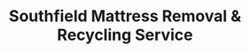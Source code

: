 ---
layout: location.njk
title: "Southfield Mattress Removal & Recycling Service"
description: "Southfield mattress recycling with 1M+ mattresses recycled nationwide. Next-day pickup  100% recycling guaranteed. Serving Detroit's business district with apartment and office building coordination."
permalink: /mattress-removal/michigan/detroit/southfield/
city: Southfield
state: Michigan
stateAbbreviation: MI
stateSlug: michigan
parentMetro: Detroit
tier: 2
coordinates:
  lat: 42.4734
  lng: -83.2219
pricing:
  startingPrice: 125
  single: 125
  queen: 155
  king: 180
  boxSpring: 30
neighborhoods:
  - name: Central Southfield
    zipCodes: [48075]
  - name: Business District
    zipCodes: [48075]
  - name: North Southfield
    zipCodes: [48033]
  - name: South Southfield
    zipCodes: [48076]
  - name: Franklin Village
    zipCodes: [48034]
  - name: University District
    zipCodes: [48075]
  - name: Civic Center
    zipCodes: [48033]
  - name: Telegraph Corridor
    zipCodes: [48034]
zipCodes: [48033, 48034, 48075, 48076]
recyclingPartners:
  - Oakland County Resource Recovery
  - Michigan Department of Environmental Quality
  - Republic Services of Michigan
  - Lawrence Technological University Facilities
localRegulations: "Southfield residents can arrange bulk pickup through city services with scheduling requirements. We provide immediate next-day pickup with guaranteed 100% recycling - no municipal coordination needed."
nearbyCities:
  - name: Royal Oak
    slug: royal-oak
    distance: 6
    isSuburb: true
  - name: Troy
    slug: troy
    distance: 8
    isSuburb: true
  - name: Warren
    slug: warren
    distance: 10
    isSuburb: true
  - name: Sterling Heights
    slug: sterling-heights
    distance: 12
    isSuburb: true
reviews:
  count: 278
  featured:
    - text: "Apartment management approved the pickup time instantly and these guys were amazing"
      author: "Mike R."
      neighborhood: "Business District"
    - text: "Well... I have to admit I was skeptical at first because I've had mixed experiences with service companies in the past, but let me tell you, this was different. The whole process was incredibly smooth from start to finish. When I called, they explained everything clearly - the pricing, the timing, what to expect. The team that came out was not only punctual but also really professional. They managed to get my old mattress out of my second-floor apartment without any drama, which I was worried about given how narrow our stairwell is. What really impressed me though was how they handled everything with care, making sure not to damage any walls or railings on the way out. I've already recommended them to my neighbor who's dealing with the same issue. Honestly, if you're on the fence about using this service, don't be - they know what they're doing and they do it well."
      author: "Jessica T."
      neighborhood: "Franklin Village"
    - text: "5-star service."
      author: "Carlos"
      neighborhood: "University District"
faqs:
  - question: "Do you guarantee 100% recycling for every Southfield mattress?"
    answer: "Yes! We maintain 100% recycling across 1+ million mattresses nationwide over 13+ years. Every Southfield mattress reaches certified facilities where springs become construction materials, foam transforms into carpet padding, and fabrics enter textile recycling streams."
  - question: "How quickly can you schedule pickup throughout Southfield neighborhoods?"
    answer: "Next-day service covers all Southfield areas, from Business District office buildings to residential neighborhoods and apartment complexes. We coordinate efficiently with building management and university schedules."
  - question: "Can you work with Southfield apartment buildings and office complexes?"
    answer: "Absolutely! Our experience with urban properties means understanding building management protocols, elevator scheduling, and access coordination for apartments, condos, and commercial facilities throughout this Detroit business hub."
  - question: "What's included in Southfield's $125 starting price?"
    answer: "Complete service includes pickup from all city neighborhoods, compliant disposal, transportation, and guaranteed 100% recycling. Additional charges apply for stairs ($10/flight) or carries over 75 feet. Zero landfill waste ever."
  - question: "Do you handle university and student housing pickups?"
    answer: "Yes! We regularly serve Lawrence Technological University area and student housing throughout Southfield, understanding academic calendars, move-out timing, and coordination with university facilities management for seamless service."
  - question: "How does your service compare to Southfield city bulk pickup?"
    answer: "Unlike city bulk pickup's scheduling requirements and collection timing constraints, our specialized service offers convenient next-day pickup with guaranteed 100% recycling - no advance municipal coordination needed or collection day restrictions."
  - question: "Are you licensed for Southfield operations?"
    answer: "Yes, we maintain full licensing for Southfield operations and work exclusively with Michigan DEQ-approved facilities. Unlike standard municipal disposal that may use basic methods, we guarantee every mattress reaches certified recycling facilities, supporting this distinguished Detroit business district."
  - question: "Can you coordinate with building management and commercial facilities?"
    answer: "Definitely! Our urban expertise includes scheduling with building management, coordinating elevator access, and handling commercial facility requirements throughout Southfield's business district. We provide reliable service matching the professional standards expected in this established Detroit commercial hub."
schema:
  "@context": "https://schema.org"
  "@type": "LocalBusiness"
  "name": "A Bedder World Southfield"
  "address":
    "@type": "PostalAddress"
    "addressLocality": "Southfield"
    "addressRegion": "Michigan"
    "addressCountry": "US"
  "geo":
    "@type": "GeoCoordinates"
    "latitude": 42.4734
    "longitude": -83.2219
  "telephone": "720-263-6094"
  "priceRange": "$125-$180"
  "serviceArea": "Southfield, Michigan"
  "aggregateRating":
    "@type": "AggregateRating"
    "ratingValue": "4.9"
    "reviewCount": "278"
pageContent:
  heroDescription: "Professional mattress removal throughout Detroit's premier business district. Next-day pickup from Business District office buildings to apartment complexes across Southfield. Expert coordination with building management and university facilities. Backed by 1M+ mattresses recycled nationwide."
  aboutService: |
    <p>Southfield's position as Detroit's business and commercial hub with established office complexes, apartment buildings, and university facilities requires mattress pickup scheduling that works around building management protocols, commercial timing, and the diverse housing needs of professionals, students, and residents in this dynamic Michigan community. Our service spans this urban business district from Telegraph Corridor office buildings to Franklin Village residential areas, making mattress removal efficient for professionals, students, and the diverse families who call Southfield home.</p>
    
    <p>Over 1,100 Southfield customers have chosen our reliable service over city bulk pickup scheduling requirements. From clearing commercial office spaces during relocations to helping apartment residents manage moves and assisting university students with housing transitions, our pickup timing works seamlessly with this business district's demanding schedules and urban living requirements.</p>
    
    <p>Every mattress receives 100% recycling through certified facilities - never contributing to municipal or Michigan state landfill burden. Springs become construction materials, foam transforms into carpet padding, while fabric enters textile recycling streams. This environmental responsibility reflects Southfield's commercial sustainability values and Michigan's environmental commitment, supported by our 1+ million mattress recycling milestone nationwide.</p>
  serviceAreasIntro: "Throughout Southfield's neighborhoods from Business District commercial centers to residential communities and university areas across this Detroit business hub, our service network encompasses all areas:"
  regulationsCompliance: "Operating as licensed Southfield waste haulers with specialized mattress recycling, we coordinate within city services and municipal collection systems. While city bulk pickup requires scheduling coordination and collection timing constraints, our service provides immediate next-day pickup with transparent pricing and guaranteed 100% recycling through certified facilities - eliminating scheduling requirements, municipal timing limitations, and building management coordination."
  environmentalImpact: |
    <p>Commercial business district mattress waste from office relocations, apartment turnovers, and university housing transitions generates substantial disposal volume, yet our recycling-first approach eliminates all Southfield mattresses from municipal and state landfill disposal. Contributing to our 1+ million mattresses recycled nationwide throughout 13+ years, every Southfield pickup advances environmental protection through comprehensive materials recovery supporting commercial sustainability initiatives and urban environmental responsibility.</p>
    
    <p>Strategic partnerships process Southfield mattresses into productive materials - steel springs support Michigan construction development projects, memory foam becomes underlay for commercial and educational facilities, while fabric elements join textile recycling networks. This approach aligns with local business sustainability objectives while supporting Michigan DEQ environmental programs and responsible urban waste management reflecting Southfield's position as a distinguished Detroit business district.</p>
    
    <p>Business professionals, university students, apartment residents, and families throughout Southfield neighborhoods benefit from mattress disposal maintaining materials in productive circulation rather than consuming municipal landfill capacity. Our environmental responsibility supports the community's commercial excellence objectives while advancing sustainable practices honoring Southfield's position as a premier Detroit business hub.</p>
  howItWorksScheduling: "Service coordination adapts to Southfield's commercial calendar - accommodating business district schedules, building management timing, university calendars, and resident needs while respecting professional work standards and urban living protocols throughout this distinguished Detroit business hub."
  howItWorksService: "Our experienced team navigates Southfield's urban landscape expertly - from Business District building coordination to apartment complex logistics and university facility requirements throughout Michigan's distinguished Detroit commercial community."
  howItWorksDisposal: "Every Southfield mattress contributes to our 1+ million recycling achievement through systematic materials separation procedures. Springs, foam, and fabrics undergo certified facility processing, transforming urban community waste into productive new materials rather than municipal landfill burden - supporting Southfield's commercial excellence objectives and nationwide sustainability advancement through responsible Detroit business district stewardship."
  sidebarStats:
    mattressesRemoved: "1,189"
---